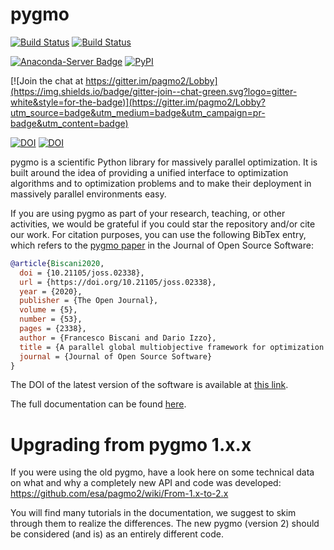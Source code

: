 pygmo
=====

[![Build Status](https://img.shields.io/circleci/project/github/esa/pygmo2/master.svg?style=for-the-badge)](https://circleci.com/gh/esa/pygmo2)
[![Build Status](https://img.shields.io/github/workflow/status/esa/pygmo2/GitHub%20CI?style=for-the-badge)](https://github.com/esa/pygmo2/actions?query=workflow%3A%22CI%22)
<!-- [![Build Status](https://img.shields.io/travis/esa/pygmo2/master.svg?logo=travis&style=for-the-badge)](https://travis-ci.com/esa/pygmo2) -->

[![Anaconda-Server Badge](https://img.shields.io/conda/vn/conda-forge/pygmo.svg?style=for-the-badge)](https://anaconda.org/conda-forge/pygmo)
[![PyPI](https://img.shields.io/pypi/v/pygmo.svg?style=for-the-badge)](https://pypi.python.org/pypi/pygmo)

[![Join the chat at https://gitter.im/pagmo2/Lobby](https://img.shields.io/badge/gitter-join--chat-green.svg?logo=gitter-white&style=for-the-badge)](https://gitter.im/pagmo2/Lobby?utm_source=badge&utm_medium=badge&utm_campaign=pr-badge&utm_content=badge)

[![DOI](https://joss.theoj.org/papers/10.21105/joss.02338/status.svg)](https://doi.org/10.21105/joss.02338)
[![DOI](https://zenodo.org/badge/DOI/10.5281/zenodo.1045337.svg)](https://doi.org/10.5281/zenodo.1045336)

pygmo is a scientific Python library for massively parallel optimization. It is built around the idea
of providing a unified interface to optimization algorithms and to optimization problems and to make their
deployment in massively parallel environments easy.

If you are using pygmo as part of your research, teaching, or other activities, we would be grateful if you could star
the repository and/or cite our work. For citation purposes, you can use the following BibTex entry, which refers
to the [pygmo paper](https://doi.org/10.21105/joss.02338) in the Journal of Open Source Software:

```bibtex
@article{Biscani2020,
  doi = {10.21105/joss.02338},
  url = {https://doi.org/10.21105/joss.02338},
  year = {2020},
  publisher = {The Open Journal},
  volume = {5},
  number = {53},
  pages = {2338},
  author = {Francesco Biscani and Dario Izzo},
  title = {A parallel global multiobjective framework for optimization: pagmo},
  journal = {Journal of Open Source Software}
}
```

The DOI of the latest version of the software is available at [this link](https://doi.org/10.5281/zenodo.1045336).

The full documentation can be found [here](https://esa.github.io/pygmo2/).

Upgrading from pygmo 1.x.x
==========================

If you were using the old pygmo, have a look here on some technical data on what and why a completely new API
and code was developed: https://github.com/esa/pagmo2/wiki/From-1.x-to-2.x

You will find many tutorials in the documentation, we suggest to skim through them to realize the differences.
The new pygmo (version 2) should be considered (and is) as an entirely different code.
